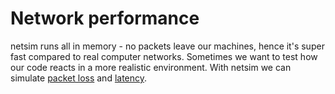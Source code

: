 # Network performance

netsim runs all in memory - no packets leave our machines, hence it's super
fast compared to real computer networks. Sometimes we want to test how our
code reacts in a more realistic environment. With netsim we can simulate
[packet loss](07_packet_loss.md) and [latency](06_latency.md).
